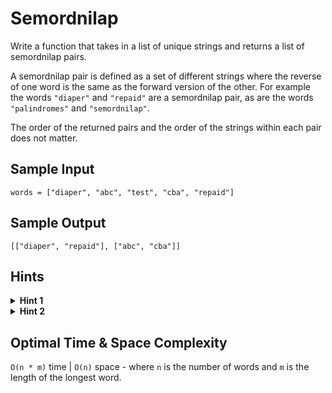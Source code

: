 # Semordnilap

Write a function that takes in a list of unique strings and returns a list of semordnilap pairs.

A semordnilap pair is defined as a set of different strings where the reverse of one word is the same as the forward version of the other. For example the words `"diaper"` and `"repaid"` are a semordnilap pair, as are the words `"palindromes"` and `"semordnilap"`.

The order of the returned pairs and the order of the strings within each pair does not matter.

## Sample Input

```plaintext
words = ["diaper", "abc", "test", "cba", "repaid"]
```

## Sample Output

```plaintext
[["diaper", "repaid"], ["abc", "cba"]]
```

## Hints

<details>
<summary><b>Hint 1</b></summary>

It can be helpful to convert the input array into a set, so that you can check if a word exists in the list in constant time.

</details>

<details>
<summary><b>Hint 2</b></summary>

After creating the set of words, try iterating through the original array. For each word, can you check if its semordnilap pair is in the word list?

</details>

## Optimal Time & Space Complexity

`O(n * m)` time | `O(n)` space - where `n` is the number of words and `m` is the length of the longest word.
